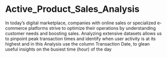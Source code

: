# Active_Product_Sales_Analysis
In today’s digital marketplace, companies with online sales or specialized e-commerce platforms strive to optimize their operations by understanding customer needs and boosting sales. Analyzing extensive datasets allows us to pinpoint peak transaction times and identify when user activity is at its highest and in this Analysis use the column Transaction Date, to glean useful insights on the busiest time (hour) of the day
